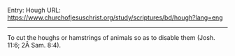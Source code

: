 Entry: Hough
URL: https://www.churchofjesuschrist.org/study/scriptures/bd/hough?lang=eng

---

To cut the houghs or hamstrings of animals so as to disable them (Josh. 11:6; 2Â Sam. 8:4).
